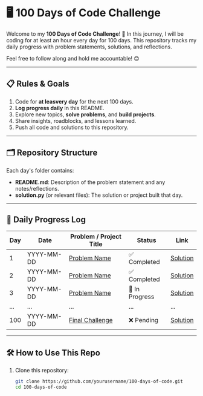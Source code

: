 # 🖥️ 100 Days of Code Challenge

Welcome to my **100 Days of Code Challenge**! 🎯 In this journey, I will be coding for at least an hour every day for 100 days. This repository tracks my daily progress with problem statements, solutions, and reflections. 

Feel free to follow along and hold me accountable! 😊

---

## 📋 Rules & Goals
1. Code for **at leasvery day** for the next 100 days.
2. **Log progress daily** in this README.
3. Explore new topics, **solve problems**, and **build projects**.
4. Share insights, roadblocks, and lessons learned.
5. Push all code and solutions to this repository.

---

## 🗂️ Repository Structure


Each day's folder contains:
- **README.md**: Description of the problem statement and any notes/reflections.
- **solution.py** (or relevant files): The solution or project built that day.

---

## 🚀 Daily Progress Log

| Day  | Date        | Problem / Project Title                   | Status      | Link                      |
|------|-------------|--------------------------------------------|-------------|---------------------------|
| 1    | YYYY-MM-DD  | [Problem Name](./Day1/README.md)          | ✅ Completed | [Solution](./Day01/)      |
| 2    | YYYY-MM-DD  | [Problem Name](./Day02/README.md)          | ✅ Completed | [Solution](./Day02/)      |
| 3    | YYYY-MM-DD  | [Problem Name](./Day03/README.md)          | 🔄 In Progress | [Solution](./Day03/)   |
| ...  | ...         | ...                                        | ...         | ...                       |
| 100  | YYYY-MM-DD  | [Final Challenge](./Day100/README.md)      | ❌ Pending  | [Solution](./Day100/)     |

---

## 🛠️ How to Use This Repo

1. Clone this repository:
   ```bash
   git clone https://github.com/yourusername/100-days-of-code.git
   cd 100-days-of-code

